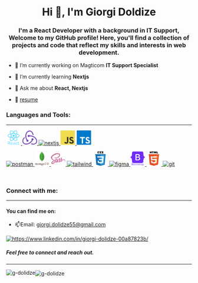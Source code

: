 <h1 align="center">Hi 👋, I'm Giorgi Doldize</h1>

<h3 align="center">I'm a React Developer with a background in IT Support, Welcome to my GitHub profile! Here, you'll find a collection of projects and code that reflect my skills and interests in web development.</h3>

- 🔭 I’m currently working on Magticom **IT Support Specialist**

- 🌱 I’m currently learning **Nextjs**

- 💬 Ask me about **React, Nextjs**

- 📄 <a href="https://drive.google.com/file/d/1vGxR7qrBgu4C3XusxY4q0jJEu-GHtF2J/view?usp=sharing"> resume </a>
  <br/>




<h3 align="left">Languages and Tools:</h3>
<hr/>
<p align="left"> 
<p align="left"> 
<a href="https://reactjs.org/" target="_blank" rel="noreferrer"> <img src="https://raw.githubusercontent.com/devicons/devicon/master/icons/react/react-original-wordmark.svg" alt="react" width="40" height="40"/> </a> 
<a href="https://redux.js.org" target="_blank" rel="noreferrer"> <img src="https://raw.githubusercontent.com/devicons/devicon/master/icons/redux/redux-original.svg" alt="redux" width="40" height="40"/> </a>
<a href="https://nextjs.org/" target="_blank" rel="noreferrer"> <img src="https://cdn.worldvectorlogo.com/logos/nextjs-2.svg" alt="nextjs" width="40" height="40"/> </a> 
<a href="https://developer.mozilla.org/en-US/docs/Web/JavaScript" target="_blank" rel="noreferrer"> <img src="https://raw.githubusercontent.com/devicons/devicon/master/icons/javascript/javascript-original.svg" alt="javascript" width="40" height="40"/> </a>
<a href="https://www.typescriptlang.org/" target="_blank" rel="noreferrer"> <img src="https://raw.githubusercontent.com/devicons/devicon/master/icons/typescript/typescript-original.svg" alt="typescript" width="40" height="40"/> </a> </p>
<a href="https://postman.com" target="_blank" rel="noreferrer"> <img src="https://www.vectorlogo.zone/logos/getpostman/getpostman-icon.svg" alt="postman" width="40" height="40"/> </a> 
<a href="https://www.mongodb.com/" target="_blank" rel="noreferrer"> <img src="https://raw.githubusercontent.com/devicons/devicon/master/icons/mongodb/mongodb-original-wordmark.svg" alt="mongodb" width="40" height="40"/> </a> 
<a href="https://sass-lang.com" target="_blank" rel="noreferrer"> <img src="https://raw.githubusercontent.com/devicons/devicon/master/icons/sass/sass-original.svg" alt="sass" width="40" height="40"/> </a>
<a href="https://tailwindcss.com/" target="_blank" rel="noreferrer"> <img src="https://www.vectorlogo.zone/logos/tailwindcss/tailwindcss-icon.svg" alt="tailwind" width="40" height="40"/> </a> 
<a href="https://www.w3schools.com/css/" target="_blank" rel="noreferrer"> <img src="https://raw.githubusercontent.com/devicons/devicon/master/icons/css3/css3-original-wordmark.svg" alt="css3" width="40" height="40"/> </a> 
<a href="https://www.figma.com/" target="_blank" rel="noreferrer"> <img src="https://www.vectorlogo.zone/logos/figma/figma-icon.svg" alt="figma" width="40" height="40"/> </a> 
<a href="https://getbootstrap.com" target="_blank" rel="noreferrer"> <img src="https://raw.githubusercontent.com/devicons/devicon/master/icons/bootstrap/bootstrap-plain-wordmark.svg" alt="bootstrap" width="40" height="40"/> </a> 
<a href="https://www.w3.org/html/" target="_blank" rel="noreferrer"> <img src="https://raw.githubusercontent.com/devicons/devicon/master/icons/html5/html5-original-wordmark.svg" alt="html5" width="40" height="40"/> </a>
<a href="https://git-scm.com/" target="_blank" rel="noreferrer"> <img src="https://www.vectorlogo.zone/logos/git-scm/git-scm-icon.svg" alt="git" width="40" height="40"/> </a>
</p>
<br/>

<h3 align="left">Connect with me:</h3>
<hr/>
<h4 align="left">You can find me on:</h4>

- 📫Email:
  giorgi.dolidze55@gmail.com
<p align="left">
<a href="https://linkedin.com/in/https://www.linkedin.com/in/giorgi-dolidze-00a87823b/" target="blank"><img align="center" src="https://raw.githubusercontent.com/rahuldkjain/github-profile-readme-generator/master/src/images/icons/Social/linked-in-alt.svg" alt="https://www.linkedin.com/in/giorgi-dolidze-00a87823b/" height="30" width="40" /></a>
</p>
<h5>Feel free to connect and reach out.</h5>
<hr/>


<p><img align="left" src="https://github-readme-stats.vercel.app/api/top-langs?username=g-dolidze&show_icons=true&locale=en&layout=compact" alt="g-dolidze" /></p>



<p><img align="center" src="https://github-readme-streak-stats.herokuapp.com/?user=g-dolidze&" alt="g-dolidze" /></p>
